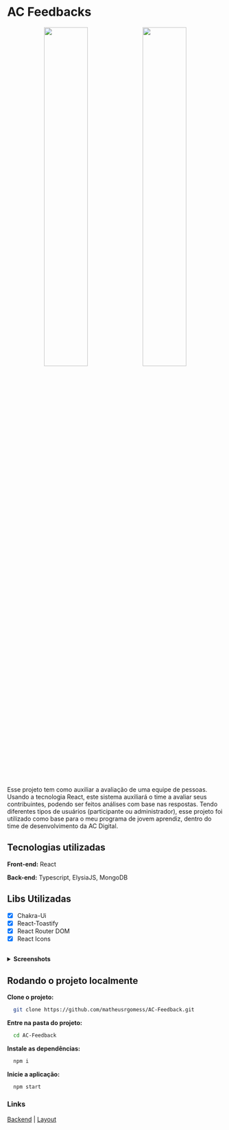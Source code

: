 # AC Feedbacks

<p align="center">
  <img src="https://github.com/user-attachments/assets/3a18737c-58fb-483c-97c5-489d1a29e8bc" width="45%" />
  <img src="https://github.com/user-attachments/assets/1edc8527-72d6-449d-b233-8daf43aa4d5d" width="45%" />
</p>

Esse projeto tem como auxiliar a avaliação de uma equipe de pessoas. Usando a tecnologia React, este sistema auxiliará o time a avaliar seus contribuintes, podendo ser feitos análises com base nas respostas. Tendo diferentes tipos de usuários (participante ou administrador), esse projeto foi utilizado como base para o meu programa de jovem aprendiz, dentro do time de desenvolvimento da AC Digital.

## Tecnologias utilizadas

**Front-end:** React

**Back-end:** Typescript, ElysiaJS, MongoDB

## Libs Utilizadas
- [X]  Chakra-Ui
- [X]  React-Toastify
- [X]  React Router DOM
- [X]  React Icons
##

<details>
  <summary><strong>Screenshots</strong></summary>
  
  <p align="center">
    <h4>Página Home:</h4>
    <img src="https://github.com/user-attachments/assets/3a18737c-58fb-483c-97c5-489d1a29e8bc" width="45%" />
    <img src="https://github.com/user-attachments/assets/1edc8527-72d6-449d-b233-8daf43aa4d5d" width="45%" />
  </p>

  <p align="center">
    <h4>Página Feedbacks:</h4>
    <img src="https://github.com/user-attachments/assets/6f6e6880-4be6-4f81-877b-f20cb19a33b3" width="45%" />
    <img src="https://github.com/user-attachments/assets/9fb95c3d-13f3-4358-bd53-009592ef38a9" width="45%" />
  </p>

  <p align="center">
    <h4>Criando um feedback:</h4>
    <img src="https://github.com/user-attachments/assets/4c33af55-b245-45df-b191-0e64f3152af0" width="45%" />
    <img src="https://github.com/user-attachments/assets/45becb7b-2840-4d82-8998-6ff0b0ce3e16" width="45%" />
  </p>

  <p align="center">
    <h4>Login:</h4>
    <img src="https://github.com/user-attachments/assets/b2cc11d3-7866-4fd3-86a2-a21f565466ae" width="45%" />
    <img src="https://github.com/user-attachments/assets/d0c56a78-80b5-4921-8710-0a5a9fb048d7" width="45%" />

  </p>
</details>

##

## Rodando o projeto localmente

<strong>Clone o projeto:</strong>

```bash
  git clone https://github.com/matheusrgomess/AC-Feedback.git
```

<strong>Entre na pasta do projeto:</strong>

```bash
  cd AC-Feedback
```

<strong>Instale as dependências:</strong>

```bash
  npm i
```

<strong>Inicie a aplicação:</strong>

```bash
  npm start
```

### Links

[Backend](https://github.com/matheusrgomess/feedbacks-api) |
[Layout](https://www.figma.com/design/692w3StVcuVoVlQuAWg2R8/AC-Feedbacks-Prot%C3%B3tipo?node-id=0-1&t=OImadYPcSuuymruc-1)

